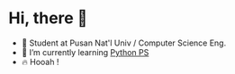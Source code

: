 # Hi, there 👋
- :school:  Student at Pusan Nat'l Univ / Computer Science Eng.
- 🌱  I’m currently learning [Python PS](https://solved.ac/profile/tkdwns26)
- :fire:  Hooah !

<!--
**J-1ac/J-1ac** is a ✨ _special_ ✨ repository because its `README.md` (this file) appears on your GitHub profile.

Here are some ideas to get you started:

- 🔭 I’m currently working on ...
- 
- 👯 I’m looking to collaborate on ...
- 🤔 I’m looking for help with ...
- 💬 Ask me about ...
- 📫 How to reach me: ...
- 😄 Pronouns: ...
- ⚡ Fun fact: ...
-->
